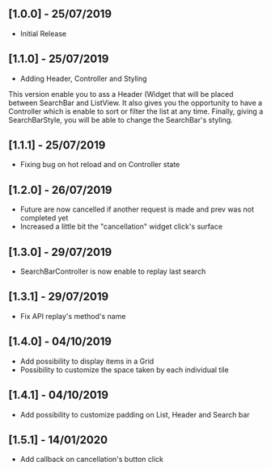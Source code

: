 ## [1.0.0] - 25/07/2019

* Initial Release

## [1.1.0] - 25/07/2019

* Adding Header, Controller and Styling

This version enable you to ass a Header (Widget that will be placed between SearchBar and ListView.
It also gives you the opportunity to have a Controller which is enable to sort or filter the list at any time.
Finally, giving a SearchBarStyle, you will be able to change the SearchBar's styling.

## [1.1.1] - 25/07/2019

* Fixing bug on hot reload and on Controller state


## [1.2.0] - 26/07/2019

* Future are now cancelled if another request is made and prev was not completed yet
* Increased a little bit the "cancellation" widget click's surface

## [1.3.0] - 29/07/2019

* SearchBarController is now enable to replay last search

## [1.3.1] - 29/07/2019

* Fix API replay's method's name

## [1.4.0] - 04/10/2019

* Add possibility to display items in a Grid
* Possibility to customize the space taken by each individual tile 

## [1.4.1] - 04/10/2019

* Add possibility to customize padding on List, Header and Search bar

## [1.5.1] - 14/01/2020

* Add callback on cancellation's button click
